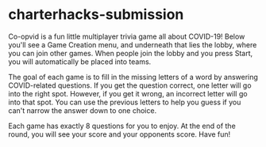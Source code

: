 # charterhacks-submission

Co-opvid is a fun little multiplayer trivia game all about COVID-19! Below you'll see a Game Creation menu, and underneath that lies the lobby, where you can join other games. When people join the lobby and you press Start, you will automatically be placed into teams.

The goal of each game is to fill in the missing letters of a word by answering COVID-related questions. If you get the question correct, one letter will go into the right spot. However, if you get it wrong, an incorrect letter will go into that spot. You can use the previous letters to help you guess if you can't narrow the answer down to one choice. 

Each game has exactly 8 questions for you to enjoy. At the end of the round, you will see your score and your opponents score. Have fun!
